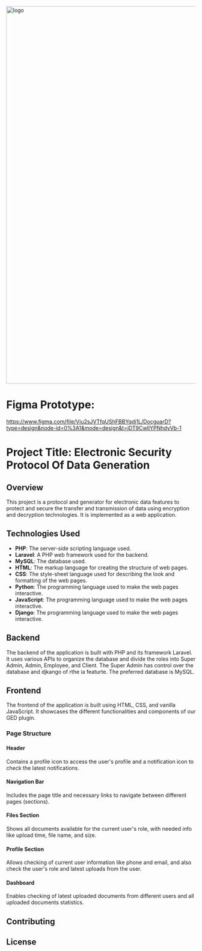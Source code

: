 <img width="1000" alt="logo" src="https://github.com/NailNilo/microhack/assets/78268011/fedfbae2-6ddf-487f-906e-a15d3563f981">

# Figma Prototype:

https://www.figma.com/file/Viu2sJVTfqUShFBBYqdj1L/DocguarD?type=design&node-id=0%3A1&mode=design&t=jDT9CwlIYPNhdyVb-1

# Project Title: Electronic Security Protocol Of Data Generation 

## Overview

This project is a protocol and generator for electronic data features to protect and secure the transfer and transmission of data using encryption and decryption technologies. It is implemented as a web application.

## Technologies Used

- **PHP**: The server-side scripting language used.
- **Laravel**: A PHP web framework used for the backend.
- **MySQL**: The database used.
- **HTML**: The markup language for creating the structure of web pages.
- **CSS**: The style-sheet language used for describing the look and formatting of the web pages.
- **Python**: The programming language used to make the web pages interactive.
- **JavaScript**: The programming language used to make the web pages interactive.
- **Django**: The programming language used to make the web pages interactive.
## Backend

The backend of the application is built with PHP and its framework Laravel. It uses various APIs to organize the database and divide the roles into Super Admin, Admin, Employee, and Client. The Super Admin has control over the database and djkango of rthe ia featurte. The preferred database is MySQL.

## Frontend

The frontend of the application is built using HTML, CSS, and vanilla JavaScript. It showcases the different functionalities and components of our GED plugin.

### Page Structure

#### Header

Contains a profile icon to access the user's profile and a notification icon to check the latest notifications.

#### Navigation Bar

Includes the page title and necessary links to navigate between different pages (sections).

#### Files Section

Shows all documents available for the current user's role, with needed info like upload time, file name, and size.

#### Profile Section

Allows checking of current user information like phone and email, and also check the user's role and latest uploads from the user.


#### Dashboard

Enables checking of latest uploaded documents from different users and all uploaded documents statistics.


## Contributing


## License
